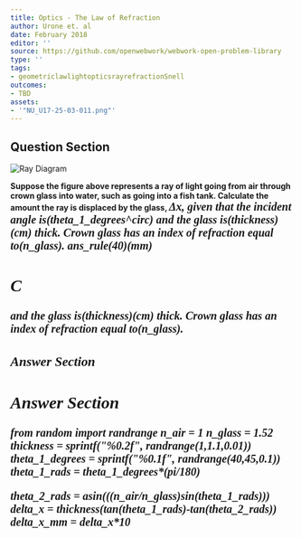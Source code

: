 ```yaml
---
title: Optics - The Law of Refraction
author: Urone et. al
date: February 2018
editor: ''
source: https://github.com/openwebwork/webwork-open-problem-library
type: ''
tags:
- geometriclawlightopticsrayrefractionSnell
outcomes:
- TBD
assets:
- '"NU_U17-25-03-011.png"'
---
```


## Question Section 

![Ray Diagram]("NU_U17-25-03-011.png")

<b>
Suppose the figure above represents a ray of light going from air through crown glass into water, such as going into a fish tank. Calculate the amount the ray is displaced by the glass, <span style="font-family: 'Times'; font-size: 20px";><i>&Delta;x<i><span>, given that the incident angle is(theta_1_degrees^circ) and the glass is(thickness)(cm) thick. Crown glass has an index of refraction equal to(n_glass).
ans_rule(40)(mm)

## C
and the glass is(thickness)(cm) thick. Crown glass has an index of refraction equal to(n_glass).
### Answer Section


## Answer Section

from random import randrange
n_air = 1
n_glass = 1.52
thickness = sprintf("%0.2f", randrange(1,1.1,0.01))
theta_1_degrees = sprintf("%0.1f", randrange(40,45,0.1))
theta_1_rads = theta_1_degrees*(pi/180)

theta_2_rads = asin(((n_air/n_glass)*sin(theta_1_rads)))
delta_x = thickness*(tan(theta_1_rads)-tan(theta_2_rads))
delta_x_mm = delta_x*10